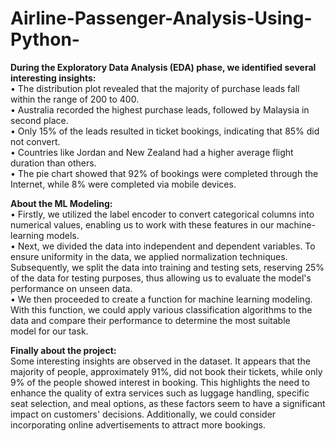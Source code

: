 # Airline-Passenger-Analysis-Using-Python-

**During the Exploratory Data Analysis (EDA) phase, we identified several interesting insights:**  
• The distribution plot revealed that the majority of purchase leads fall within the range of 200 to 400.  
• Australia recorded the highest purchase leads, followed by Malaysia in second place.  
• Only 15% of the leads resulted in ticket bookings, indicating that 85% did not convert.  
• Countries like Jordan and New Zealand had a higher average flight duration than others.  
• The pie chart showed that 92% of bookings were completed through the Internet, while 8% were completed via mobile devices.  

**About the ML Modeling:**  
• Firstly, we utilized the label encoder to convert categorical columns into numerical values, enabling us to work with these features in our machine-learning models.  
• Next, we divided the data into independent and dependent variables. To ensure uniformity in the data, we applied normalization techniques.
Subsequently, we split the data into training and testing sets, reserving 25% of the data for testing purposes, thus allowing us to evaluate the model's performance on unseen data.  
• We then proceeded to create a function for machine learning modeling. With this function, we could apply various classification algorithms to the data and compare their performance to determine the most suitable model for our task.  

**Finally about the project:**  
Some interesting insights are observed in the dataset. It appears that the majority of people, approximately 91%, did not book their tickets, while only 9% of the people showed interest in booking. This highlights the need to enhance the quality of extra services such as luggage handling, specific seat selection, and meal options, as these factors seem to have a significant impact on customers' decisions. Additionally, we could consider incorporating online advertisements to attract more bookings.

